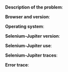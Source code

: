 <!-- Please make sure that it is an issue or a feature request. If you have questions on how to use Selenium-Jupiter properly with a special configuration or suchlike, please consider asking a question on Stack Overflow (https://stackoverflow.com/questions/tagged/selenium-jupiter) and tag it with Selenium-Jupiter -->

**Description of the problem**: <!-- Describe the expected and the actual behavior. -->

**Browser and version**: <!-- Fill here the browser (and its version) you are trying to drive with Selenium-Jupiter. For example: Latest version of Chrome in Docker. -->

**Operating system**: <!-- Fill your operating system (Ubuntu 16.04, Windows 10, OSX Yosemite, etc.) and architecture (32, 64 bits) here. -->

**Selenium-Jupiter version**: <!-- Fill the Selenium-Jupiter version here. Notice that the latest version of Selenium-Jupiter is always recommended. If you are using an old version, consider to update it before creating this issue. -->

**Selenium-Jupiter use**: <!-- Copy here your code in which you are using Selenium-Jupiter. -->

**Selenium-Jupiter traces**: <!-- Copy the Selenium-Jupiter traces here. This information is very important to analyze your issue, so please do not skip this part. If you are not using a logger in your project (logback, log4j, etc), please consider using one before creating this issue (see a tutorial here https://www.stubbornjava.com/posts/logging-in-java-with-slf4j-and-logback). For instance:
2019-06-24 15:37:19 [main] DEBUG io.github.bonigarcia.wdm.Preferences.checkValidity(93) -- Removing preference chrome75=75.0.3770.8 (expired on 2019-06-14 09:42:30)
2019-06-24 15:37:19 [main] INFO  i.g.bonigarcia.wdm.WebDriverManager.detectDriverVersionFromBrowser(575) -- Using chromedriver 75.0.3770.8 (since Google Chrome 75 is installed in your machine)
2019-06-24 15:37:19 [main] DEBUG io.github.bonigarcia.wdm.Preferences.putValueInPreferencesIfEmpty(66) -- Storing preference chrome75=75.0.3770.8 (valid until 2019-06-25 15:37:19)
2019-06-24 15:37:19 [main] DEBUG i.g.bonigarcia.wdm.WebDriverManager.manage(530) -- Driver chromedriver 75.0.3770.8 found in cache
2019-06-24 15:37:19 [main] INFO  i.g.bonigarcia.wdm.WebDriverManager.exportDriver(1050) -- Exporting webdriver.chrome.driver as C:\Users\boni\.m2\repository\webdriver\chromedriver\win32\75.0.3770.8\chromedriver.exe -->

**Error trace**: <!-- Copy the Java error trace (if any) here. -->
